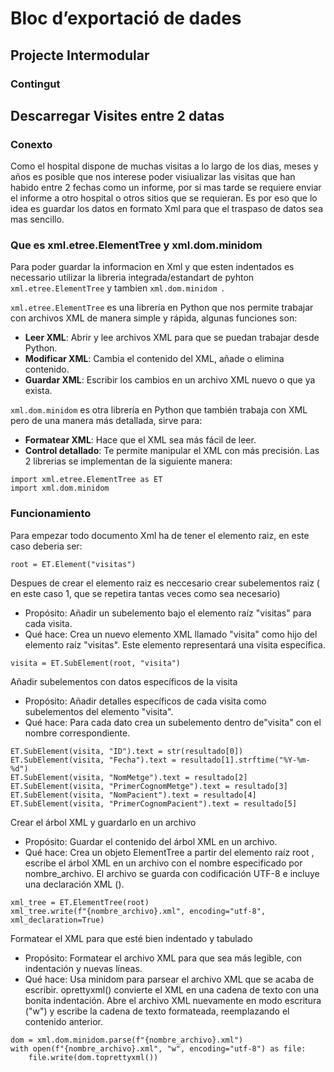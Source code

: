 # Bloc d’exportació de dades
## Projecte Intermodular
### Contingut


## Descarregar Visites entre 2 datas
### Conexto
Como el hospital dispone de muchas visitas a lo largo de los dias, meses y años es posible que nos interese poder visiualizar las visitas que han 
habido entre 2 fechas como un informe, por si mas tarde se requiere enviar el informe a otro hospital o otros sitios que se requieran.
Es por eso que lo idea es guardar los datos en formato Xml para que el traspaso de datos sea mas sencillo.

### Que es xml.etree.ElementTree y xml.dom.minidom 

Para poder guardar la informacion en Xml y que esten indentados es necessario utilizar la libreria integrada/estandart de pyhton ```xml.etree.ElementTree``` y tambien ```xml.dom.minidom ```.

```xml.etree.ElementTree``` es una librería en Python que nos permite trabajar con archivos XML de manera simple y rápida, algunas funciones son:

  -  **Leer XML**: Abrir y lee archivos XML para que se puedan trabajar desde Python.
  -  **Modificar XML**: Cambia el contenido del XML, añade o elimina contenido.
  -  **Guardar XML**: Escribir los cambios en un archivo XML nuevo o que ya exista.

```xml.dom.minidom```  es otra librería en Python que también trabaja con XML pero de una manera más detallada, sirve para:
  -  **Formatear XML**: Hace que el XML sea más fácil de leer.
  -  **Control detallado**: Te permite manipular el XML con más precisión.
Las 2 librerias se implementan de la siguiente manera:
```
import xml.etree.ElementTree as ET
import xml.dom.minidom
```
### Funcionamiento

Para empezar todo documento Xml ha de tener el elemento raiz, en este caso deberia ser:
```
root = ET.Element("visitas")
```
Despues de crear el elemento raiz es neccesario crear subelementos raiz ( en este caso 1, que se repetira tantas veces como sea necesario)
  -   Propósito: Añadir un subelemento bajo el elemento raíz "visitas" para cada visita.
  -   Qué hace: Crea un nuevo elemento XML llamado "visita" como hijo del elemento raíz "visitas". Este elemento representará una visita específica.
```
visita = ET.SubElement(root, "visita")
```
Añadir subelementos con datos específicos de la visita
  -  Propósito: Añadir detalles específicos de cada visita como subelementos del elemento "visita".
  -  Qué hace: Para cada dato crea un subelemento dentro de"visita" con el nombre correspondiente.
```
ET.SubElement(visita, "ID").text = str(resultado[0])
ET.SubElement(visita, "Fecha").text = resultado[1].strftime("%Y-%m-%d")
ET.SubElement(visita, "NomMetge").text = resultado[2]
ET.SubElement(visita, "PrimerCognomMetge").text = resultado[3]
ET.SubElement(visita, "NomPacient").text = resultado[4]
ET.SubElement(visita, "PrimerCognomPacient").text = resultado[5]
```
Crear el árbol XML y guardarlo en un archivo

  -  Propósito: Guardar el contenido del árbol XML en un archivo.
  -  Qué hace: Crea un objeto ElementTree a partir del elemento raíz root , escribe el árbol XML en un archivo con el nombre especificado por nombre_archivo.
     El archivo se guarda con codificación UTF-8 e incluye una declaración XML (<?xml version='1.0' encoding='utf-8'?>).
```
xml_tree = ET.ElementTree(root)
xml_tree.write(f"{nombre_archivo}.xml", encoding="utf-8", xml_declaration=True)
```
Formatear el XML para que esté bien indentado y tabulado

  -  Propósito: Formatear el archivo XML para que sea más legible, con indentación y nuevas líneas.
  -  Qué hace: Usa minidom para parsear el archivo XML que se acaba de escribir.
     oprettyxml() convierte el XML en una cadena de texto con una bonita indentación.
     Abre el archivo XML nuevamente en modo escritura ("w") y escribe la cadena de texto formateada, reemplazando el contenido anterior.
```
dom = xml.dom.minidom.parse(f"{nombre_archivo}.xml")
with open(f"{nombre_archivo}.xml", "w", encoding="utf-8") as file:
    file.write(dom.toprettyxml())
```











